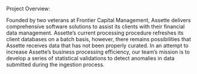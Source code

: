 
Project Overview: 


Founded by two veterans at Frontier Capital Management, Assette delivers comprehensive software solutions to assist its clients with their financial data management. Assette’s current processing procedure refreshes its client databases on a batch basis, however, there remains possibilities that Assette receives data that has not been properly curated. In an attempt to increase Assette’s business processing efficiency, our team’s mission is to develop a series of statistical validations to detect anomalies in data submitted during the ingestion process.

